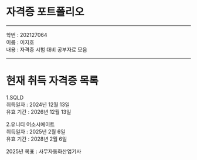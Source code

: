 # 자격증 포트폴리오
***
학번 : 202127064   
이름 : 이지호   
내용 : 자격증 시험 대비 공부자료 모음
***
# 현재 취득 자격증 목록   
1.SQLD   
취득일자 : 2024년 12월 13일   
유효 기간 : 2026년 12월 13일   

2.유니티 어소시에이트   
취득일자 : 2025년 2월 6일   
유효 기간 : 2028년 2월 6일   

2025년 목표 : 사무자동화산업기사   
